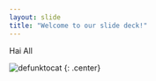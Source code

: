 ```yaml
---
layout: slide
title: "Welcome to our slide deck!"
---
```


Hai All

![defunktocat](https://octodex.github.com/images/defunktocat.png)
{: .center}
